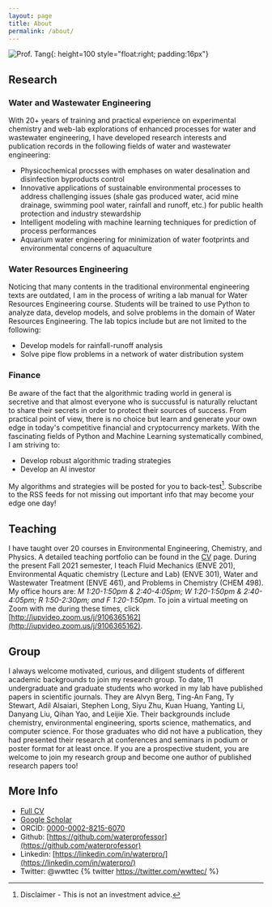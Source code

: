 ```yaml
---
layout: page
title: About
permalink: /about/
---
```

![Prof. Tang](https://cpb-us-w2.wpmucdn.com/iblog.iup.edu/dist/9/311/files/2016/08/Hao_Tang-19zjb2e.jpg){: height=100 style="float:right; padding:16px"}
## Research
### Water and Wastewater Engineering
With 20+ years of training and practical experience on experimental chemistry and web-lab explorations of enhanced processes for water and wastewater engineering, I have developed research interests and publication records in the following fields of water and wastewater engineering: 

- Physicochemical procsses with emphases on water desalination and disinfection byproducts control
- Innovative applications of sustainable environmental processes to address challenging issues (shale gas produced water, acid mine drainage, swimming pool water, rainfall and runoff, etc.) for public health protection and industry stewardship
- Intelligent modeling with machine learning techniques for prediction of process performances
- Aquarium water engineering for minimization of water footprints and environmental concerns of aquaculture

### Water Resources Engineering
Noticing that many contents in the traditional environmental engineering texts are outdated, I am in the process of writing a lab manual for Water Resources Engineering course. Students will be trained to use Python to analyze data, develop models, and solve problems in the domain of Water Resources Engineering. The lab topics include but are not limited to the following: 

- Develop models for rainfall-runoff analysis
- Solve pipe flow problems in a network of water distribution system

### Finance

Be aware of the fact that the algorithmic trading world in general is secretive and that almost everyone who is succussful is naturally reluctant to share their secrets in order to protect their sources of success. From practical point of view, there is no choice but learn and generate your own edge in today's competitive financial and cryptocurrency markets. With the fascinating fields of Python and Machine Learning systematically combined, I am striving to:  

- Develop robust algorithmic trading strategies
- Develop an AI investor

My algorithms and strategies will be posted for you to back-test[^1]. Subscribe to the RSS feeds for not missing out important info that may become your edge one day!

## Teaching

I have taught over 20 courses in Environmental Engineering, Chemistry, and Physics. A detailed teaching portfolio can be found in the [CV](/web/cv/) page. During the present Fall 2021 semester, I teach Fluid Mechanics (ENVE 201), Environmental Aquatic chemistry (Lecture and Lab) (ENVE 301), Water and Wastewater Treatment (ENVE 461), and Problems in Chemistry (CHEM 498). My office hours are: *M 1:20-1:50pm & 2:40-4:05pm; W 1:20-1:50pm & 2:40-4:05pm; R 1:50-2:30pm; and F 1:20-1:50pm*. To join a virtual meeting on Zoom with me during these times, click [http://iupvideo.zoom.us/j/9106365162](http://iupvideo.zoom.us/j/9106365162). 

## Group

I always welcome motivated, curious, and diligent students of different academic backgrounds to join my research group. To date, 11 undergraduate and graduate students who worked in my lab have published papers in scientific journals. They are Alvyn Berg, Ting-An Fang, Ty Stewart, Adil Alsaiari, Stephen Long, Siyu Zhu, Kuan Huang, Yanting Li, Danyang Liu, Qihan Yao, and Leijie Xie. Their backgrounds include chemistry, environmental engineering, sports science, mathematics, and computer science. For those graduates who did not have a publication, they had presented their research at conferences and seminars in podium or poster format for at least once. If you are a prospective student, you are welcome to join my research group and become one author of published research papers too! 

## More Info
- [Full CV](/web/cv/)
- [Google Scholar](https://scholar.google.com/citations?user=K4iViX0AAAAJ&hl=en)
- ORCID: [0000-0002-8215-6070](https://orcid.org/0000-0002-8215-6070)
- Github: [https://github.com/waterprofessor](https://github.com/waterprofessor)
- Linkedin: [https://linkedin.com/in/waterpro/](https://linkedin.com/in/waterpro/)
- Twitter: @wwttec
{% twitter https://twitter.com/wwttec/ %}


[^1]: Disclaimer - This is not an investment advice. 